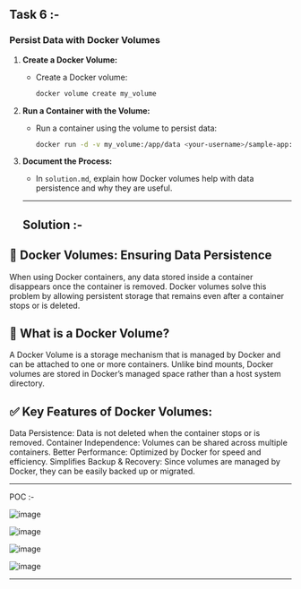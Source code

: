 ## Task 6 :- 
### Persist Data with Docker Volumes
1. **Create a Docker Volume:**  
   - Create a Docker volume:
     ```bash
     docker volume create my_volume
     ```
2. **Run a Container with the Volume:**  
   - Run a container using the volume to persist data:
     ```bash
     docker run -d -v my_volume:/app/data <your-username>/sample-app:v1.0
     ```
3. **Document the Process:**  
   - In `solution.md`, explain how Docker volumes help with data persistence and why they are useful.

   ---
   ## Solution :-

## 📌 Docker Volumes: Ensuring Data Persistence

When using Docker containers, any data stored inside a container disappears once the container is removed. Docker volumes solve this problem by allowing persistent storage that remains even after a container stops or is deleted.

## 📖 What is a Docker Volume?

A Docker Volume is a storage mechanism that is managed by Docker and can be attached to one or more containers. Unlike bind mounts, Docker volumes are stored in Docker’s managed space rather than a host system directory.

## ✅ Key Features of Docker Volumes:

Data Persistence: Data is not deleted when the container stops or is removed.
Container Independence: Volumes can be shared across multiple containers.
Better Performance: Optimized by Docker for speed and efficiency.
Simplifies Backup & Recovery: Since volumes are managed by Docker, they can be easily backed up or migrated.

---

POC :-

![image](https://github.com/user-attachments/assets/b01ea912-d8bb-4391-b8ec-cc9127a34ca9)

![image](https://github.com/user-attachments/assets/46f26ca0-ad6f-457e-8063-5f2464ada018)

![image](https://github.com/user-attachments/assets/41ec3067-462b-4d9e-8d1e-248bf317b335)

![image](https://github.com/user-attachments/assets/0936d1c2-0f25-46df-9bb8-1d52589981bf)

---
